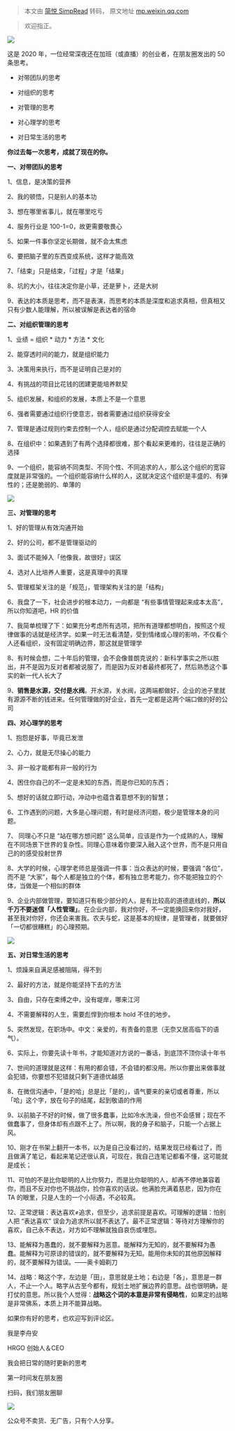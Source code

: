 > 本文由 [简悦 SimpRead](http://ksria.com/simpread/) 转码， 原文地址 [mp.weixin.qq.com](https://mp.weixin.qq.com/s?__biz=MzI3NTExMDM3Mw==&mid=2650467546&idx=1&sn=6f388f5deb5ea9b46624b6c14862f228&chksm=f3078c50c4700546bb5695a74aea62cd31482272ba10fc4a89e6ad6f35ee0d6070ae6d3a4e25&scene=21#wechat_redirect)

> 欢迎指正。

![](https://mmbiz.qpic.cn/sz_mmbiz_png/7PbTY0HDxvw3FGlAbYSaU3MtSQxN8pN6pZFvRNg0xb3KWKiaM1cdvyTONH3nlG78RFbUt9jZll4HlTxWWFQ8ZibQ/640?wx_fmt=png)

这是 2020 年，一位经常深夜还在加班（或直播）的创业者，在朋友圈发出的 50 条思考。

*   对带团队的思考
    
*   对组织的思考
    
*   对管理的思考
    
*   对心理学的思考
    
*   对日常生活的思考
    

**你过去每一次思考，成就了现在的你。**

**一、对带团队的思考**

1、信息，是决策的营养

2、我的顿悟，只是别人的基本功

3、想在哪里省事儿，就在哪里吃亏

4、服务行业是 100-1=0，故更需要敬畏心

5、如果一件事你坚定长期做，就不会太焦虑

6、要把脑子里的东西变成系统，这样才能高效

7、「结束」只是结束，「过程」才是「结果」

8、坑的大小，往往决定你是小草，还是萝卜，还是大树

9、表达的本质是思考，而不是表演，而思考的本质是深度和追求真相，但真相又只有少数人能理解，所以被误解是表达者的宿命  

**二、对组织管理的思考**

1、业绩 = 组织 * 动力 * 方法 * 文化

2、能穿透时间的能力，就是组织能力

3、决策用来执行，而不是证明自己是对的  

4、有挑战的项目比花钱的团建更能培养默契

5、组织发展，和组织的发展，本质上不是一个意思

6、强者需要通过组织行使意志，弱者需要通过组织获得安全

7、管理是通过规则约束去控制一个人，组织是通过分配调控去赋能一个人

8、在组织中：如果遇到了有两个选择都很难，那个看起来更难的，往往是正确的选择  

9、一个组织，能容纳不同类型、不同个性、不同追求的人，那么这个组织的宽容度就是非常强的。一个组织能容纳什么样的人，这就决定这个组织是丰盛的、有弹性的；还是脆弱的、单薄的

![](https://mmbiz.qpic.cn/sz_mmbiz_png/7PbTY0HDxvw3FGlAbYSaU3MtSQxN8pN6fFb4shUSs1nD23Yp4zZNzniaxYLoVO0oqjBpGibywq7p5GWgzT7wDrCA/640?wx_fmt=png)

**三、对管理的思考**

1、好的管理从有效沟通开始

2、好的公司，都不是管理驱动的

3、面试不能掉入「他像我，故很好」误区

4、选对人比培养人重要，这是真理中的真理

5、管理框架关注的是「规范」，管理架构关注的是「结构」

6、我盘了一下，社会进步的根本动力，一向都是 “有些事情管理起来成本太高”，所以你知道吧，HR 的价值

7、我简单梳理了下：如果充分考虑所有选项，把所有道理都想明白，按照这个规律做事的话就是经济学。如果一时无法看清楚，受到情绪或心理的影响，不仅看个人还看组织，没有固定明确边界，那这就是管理学

8、有时候会想，二十年后的管理，会不会像普朗克说的：新科学事实之所以胜出，并不是因为反对者都被说服了，而是因为反对者最终都死了，然后熟悉这个事实的新一代人长大了

9、**销售是水源，交付是水阀**。开水源，关水阀，这两端都做好，企业的池子里就有源源不断的钱进来。任何管理做的好企业，首先一定都是这两个端口做的好的公司

**四、对心理学的思考**

1、抱怨是好事，毕竟已发泄

2、心力，就是无尽操心的能力

3、非一般才能都有非一般的行为

4、困住你自己的不一定是未知的东西，而是你已知的东西；

5、想好的话就立即行动，冲动中也蕴含着意想不到的智慧；

6、工作遇到的问题，大多是心理问题，有时是经济问题，极少是管理本身的问题。

7、 同理心不只是 “站在哪方想问题” 这么简单，应该是作为一个成熟的人，理解在不同场景下世界的复杂性。同理心意味着你要深入融入这个世界，而不是只用自己的的感受投射世界

8、大学的时候，心理学老师总是强调一件事：当众表达的时候，要强调 “各位”，而不是 “大家”，每个人都是独立的个体，都有独立思考能力，你不能把独立的个体，当做是一个相似的群体

9、企业内部做管理，要知道只有极少部分的人，是有比较高的道德底线的，**所以千万不要迷信「人性管理」**。在企业内部，我对你好，不一定能换回来你对我好，甚至我对你好，你还会来害我。农夫与蛇，这是基本的规律，是管理者，就要做好「一切都很糟糕」的心理预期。

![](https://mmbiz.qpic.cn/sz_mmbiz_png/7PbTY0HDxvw3FGlAbYSaU3MtSQxN8pN6oz5sWjbX31UuNibld4MHIAM8t9TUIuhlWSSZOriciaq8UcBdvndPSTMiaQ/640?wx_fmt=png)

**五、对日常生活的思考**  

1、烦躁来自满足感被阻隔，得不到

2、最好的方法，就是你能坚持下去的方法

3、自由，只存在束缚之中，没有堤岸，哪来江河

4、不需要解释的人生，需要彪悍到你根本 hold 不住的地步。

5、突然发现，在职场中。中文：亲爱的，有责备的意思（无奈又居高临下的语气）。

6、实际上，你要先读十年书，才能知道对方说的一番话，到底顶不顶你读十年书

7、世间的道理就是这样：有用的都会错，不会错的都没用。所以你要出来做事就会犯错，你要想不犯错就只剩下道德优越感

8、在微信沟通中，「是的哈」总是比「是的」，语气要来的亲切或者尊重，所以「哈」这个字，放在句子的结尾，起到敬语的作用

9、以前脑子不好的时候，做了很多蠢事，比如冷水洗澡，但也不会感冒；现在不做蠢事了，但身体却有点跟不上了。所以啊，我的身子和脑子，只能一个占据上风。

10、刚才在书架上翻开一本书，以为是自己没看过的，结果发现已经看过了，而且做满了笔记，看起来笔记还很认真，可现在，我自己连笔记都看不懂，这可能就是成长；  

11、可怕的不是比你聪明的人比你努力，而是比你聪明的人，却再不停地兼容着你，而且不反对你也不挑战你，捡你喜欢的话说。他满脸充满着慈悲，因为你在 TA 的眼里，只是人生的一个小际遇，不必较真。

12、正常逻辑：表达喜欢≠追求，但至少，追求前提是喜欢。可理解的逻辑：怕别人把 “表达喜欢” 误会为追求所以就不表达了。最不正常逻辑：等待对方理解你的喜欢，自己永不表达，对方如不理解就独自哀伤或埋怨。

13、能解释为愚蠢的，就不要解释为恶意。能解释为无知的，就不要解释为愚蠢。能解释为可原谅的错误的，就不要解释为无知。能用你未知的其他原因解释的，就不要解释为错误。——奥卡姆剃刀

14、战略：略这个字，左边是「田」，意思就是土地；右边是「各」，意思是一群人，不止一个人。略字从古至今都有，规划土地扩展边界的意思。战也很明确，是打仗的意思。所以我个人觉得：**战略这个词的本意是非常有侵略性**，如果定的战略是非常佛系，本质上并不能算战略。

如果你有好的思考，也欢迎写到评论区。

我是李舟安

HRGO 创始人＆CEO

我会把日常的随时更新的思考

第一时间发在朋友圈

扫码，我们朋友圈聊  

![](https://mmbiz.qpic.cn/sz_mmbiz_png/cDA6obEV1JO050SfZAnibc6V0yzA7jyqHNgWtAftroCRsGZZs5ic2BEnjia1I0tibIv4ukcxzGqTm1DUFSQAcbMgdA/640?wx_fmt=png)

公众号不卖货、无广告，只有个人分享。